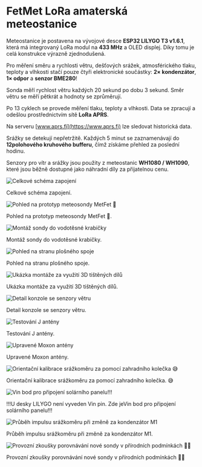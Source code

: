 <!-- formatovani Markdown nebo html
kdyz neni obrazek 800x600 
<img src="Obrazky/obrazek.jpg" width="400" alt="náhled" />
<p>Celkové schéma zapojení.</p>
<img src="Obrazky/20250606_231952.jpg" width="800" height="600" alt="schema" /></p> 
-->

# FetMet LoRa amaterská meteostanice

Meteostanice je postavena na vývojové desce **ESP32 LILYGO T3 v1.6.1**, která má integrovaný LoRa modul na **433 MHz** a OLED displej. Díky tomu je celá konstrukce výrazně zjednodušená.

Pro měření směru a rychlosti větru, dešťových srážek, atmosférického tlaku, teploty a vlhkosti stačí pouze čtyři elektronické součástky: **2× kondenzátor**, **1× odpor** a **senzor BME280**!

Sonda měří rychlost větru každých 20 sekund po dobu 3 sekund. Směr větru se měří pětkrát a hodnoty se zprůměrují.

Po 13 cyklech se provede měření tlaku, teploty a vlhkosti. Data se zpracují a odešlou prostřednictvím sítě **LoRa APRS**.

Na serveru [www.aprs.fi](https://www.aprs.fi) lze sledovat historická data.

Srážky se detekují nepřetržitě. Každých 5 minut se zaznamenávají do **12polohového kruhového bufferu**, čímž získáme přehled za poslední hodinu.

Senzory pro vítr a srážky jsou použity z meteostanic **WH1080 / WH1090**, které jsou běžně dostupné jako náhradní díly za přijatelnou cenu.

![Celkové schéma zapojení](Obrazky/fet-wx.svg)

Celkové schéma zapojení.

![Pohled na prototyp meteosondy MetFet 🙂](Obrazky/20250606_231952.jpg)

Pohled na prototyp meteosondy MetFet 🙂.

![Montáž sondy do vodotěsné krabičky](Obrazky/20250604_143648.jpg)

Montáž sondy do vodotěsné krabičky.

![Pohled na stranu plošného spoje](Obrazky/20250604_133616.jpg)

Pohled na stranu plošného spoje.

![Ukázka montáže za využití 3D tištěných dílů](Obrazky/20250620_184324.jpg)

Ukázka montáže za využití 3D tištěných dílů.

![Detail konzole se senzory větru](Obrazky/20250620_184329.jpg)

Detail konzole se senzory větru.

![Testování J antény](Obrazky/20240724_181448.jpg)

Testování J antény.

![Upravené Moxon antény](Obrazky/20240807_154659.jpg)

Upravené Moxon antény.

![Orientační kalibrace srážkoměru za pomocí zahradního kolečka 😅](Obrazky/20250605_061626.jpg)

Orientační kalibrace srážkoměru za pomocí zahradního kolečka. 😅

![Vin bod pro připojení solárního panelu!!!](Obrazky/20250613_223206.jpg)

!!!U desky LILYGO není vyveden Vin pin. Zde jeVin bod pro připojení solárního panelu!!!

![Průběh impulsu srážkoměru při změně za kondenzátor M1](Obrazky/20250615_195441.jpg)

Průběh impulsu srážkoměru při změně za kondenzátor M1.

![Provozní zkoušky porovnávání nové sondy v přírodních podmínkách 💪😁](Obrazky/20250620_190045.jpg)

Provozní zkoušky porovnávání nové sondy v přírodních podmínkách 💪😁




